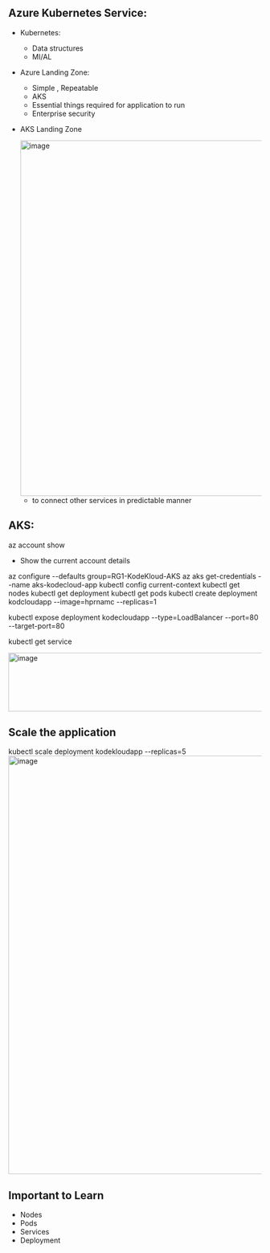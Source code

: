 ## Azure Kubernetes Service:

- Kubernetes:
    - Data structures
    - MI/AL

 - Azure Landing Zone:
     - Simple , Repeatable
     - AKS
     - Essential things required for application to run
     - Enterprise security
  
  - AKS Landing Zone

    <img width="921" height="708" alt="image" src="https://github.com/user-attachments/assets/077afca1-3287-4151-90b6-b012630b22a2" />

    - to connect other services in predictable manner
   
## AKS:
az account show
- Show the current account details

az configure --defaults group=RG1-KodeKloud-AKS
az aks get-credentials --name aks-kodecloud-app
kubectl config current-context
kubectl get nodes
kubectl get deployment
kubectl get pods
kubectl create deployment kodcloudapp --image=hprnamc --replicas=1

kubectl expose deployment kodecloudapp --type=LoadBalancer --port=80 --target-port=80

kubectl get service

<img width="705" height="117" alt="image" src="https://github.com/user-attachments/assets/7fcd693a-4e82-4c78-9f44-8ad2f74e9f78" />

## Scale the application
kubectl scale deployment kodekloudapp --replicas=5
<img width="1042" height="833" alt="image" src="https://github.com/user-attachments/assets/56e49f01-60b4-4849-bb37-53a25e983823" />


## Important to Learn

  - Nodes
  - Pods
  - Services
  - Deployment
    






